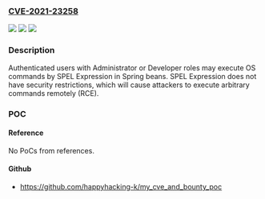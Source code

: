 ### [CVE-2021-23258](https://cve.mitre.org/cgi-bin/cvename.cgi?name=CVE-2021-23258)
![](https://img.shields.io/static/v1?label=Product&message=Crafter%20CMS&color=blue)
![](https://img.shields.io/static/v1?label=Version&message=3.1%3C%203.1.12%20&color=brighgreen)
![](https://img.shields.io/static/v1?label=Vulnerability&message=CWE-913%20Improper%20Control%20of%20Dynamically-Managed%20Code%20Resources&color=brighgreen)

### Description

Authenticated users with Administrator or Developer roles may execute OS commands by SPEL Expression in Spring beans. SPEL Expression does not have security restrictions, which will cause attackers to execute arbitrary commands remotely (RCE).

### POC

#### Reference
No PoCs from references.

#### Github
- https://github.com/happyhacking-k/my_cve_and_bounty_poc


